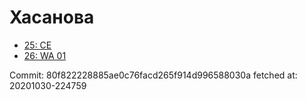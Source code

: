 # Хасанова
- [25: CE](25.md)
- [26: WA 01](26.md)

Commit: 80f822228885ae0c76facd265f914d996588030a
 fetched at: 20201030-224759
